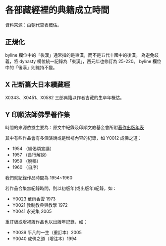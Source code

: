 # 各部藏經裡的典籍成立時間

資料來源：由朝代查表概估。

## 正規化

byline 欄位中的「後漢」通常指的是東漢，而不是五代十國中的後漢。
為避免歧義，將 dynasty 欄位統一記錄為「東漢」，西元年也修訂為 25-220。
byline 欄位中的「後漢」則維持不變。

## X 卍新纂大日本續藏經

X0343、X0451、X0582 三部典籍以作者吉藏的生卒年概估。

## Y 印順法師佛學著作集

時間的來源依據主要為：原文中紀錄及印順文教基金會所附[著作出版年表](http://yinshun-edu.org.tw/Master_yinshun/y99_01)

其中有些作品會有多個演說或是增補內容的紀錄，如 Y0012 成佛之道：

* 1954 （編偈頌宣講）
* 1957 （長行解說）
* 1959 （脫稿）
* 1960 （自序）

我們就紀錄作品時間為 1954~1960

若作品合集無紀錄時間，則以初版年(或出版年)紀錄，如：

* Y0023 華雨香雲 1973
* Y0021 教制教典與教學 1972
* Y0041 永光集 2005

重訂版或增補版作品也以出版年記錄，如：

* Y0039 平凡的一生（重訂本）2005
* Y0040 成佛之道（增注本）1994
